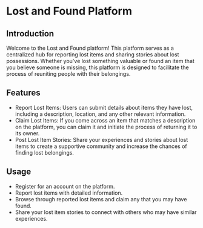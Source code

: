 # Lost and Found Platform

## Introduction
Welcome to the Lost and Found platform! This platform serves as a centralized hub for reporting lost items and sharing stories about lost possessions. Whether you've lost something valuable or found an item that you believe someone is missing, this platform is designed to facilitate the process of reuniting people with their belongings.

## Features
* Report Lost Items: Users can submit details about items they have lost, including a description, location, and any other relevant information.
* Claim Lost Items: If you come across an item that matches a description on the platform, you can claim it and initiate the process of returning it to its owner.
* Post Lost Item Stories: Share your experiences and stories about lost items to create a supportive community and increase the chances of finding lost belongings.

## Usage

* Register for an account on the platform.
* Report lost items with detailed information.
* Browse through reported lost items and claim any that you may have found.
* Share your lost item stories to connect with others who may have similar experiences.